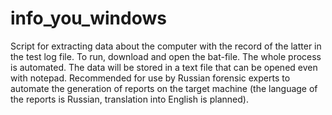 # info_you_windows
Script for extracting data about the computer with the record of the latter in the test log file.
To run, download and open the bat-file. 
The whole process is automated. 
The data will be stored in a text file that can be opened even with notepad.
Recommended for use by Russian forensic experts to automate the generation of reports on the target machine (the language of the reports is Russian, translation into English is planned).
